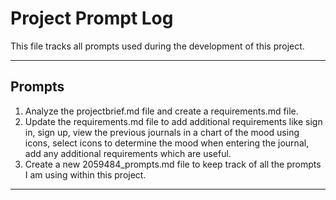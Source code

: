 # Project Prompt Log

This file tracks all prompts used during the development of this project.

---

## Prompts

1. Analyze the projectbrief.md file and create a requirements.md file.
2. Update the requirements.md file to add additional requirements like sign in, sign up, view the previous journals in a chart of the mood using icons, select icons to determine the mood when entering the journal, add any additional requirements which are useful.
3. Create a new 2059484_prompts.md file to keep track of all the prompts I am using within this project.

---
